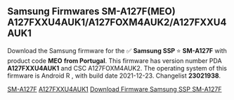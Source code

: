 <h2>Samsung Firmwares SM-A127F(MEO) A127FXXU4AUK1/A127FOXM4AUK2/A127FXXU4AUK1</h2>
Download the Samsung firmware for the ✅ <strong>Samsung SSP </strong> ⭐ <strong>SM-A127F</strong> with product code <strong>MEO</strong> <strong> from Portugal</strong>. This firmware has version number PDA <strong>A127FXXU4AUK1</strong> and CSC A127FOXM4AUK2. The operating system of this firmware is Android R , with build date 2021-12-23. Changelist <strong>23021938</strong>.

[SM-A127F](https://samfirm.shop/samsung/model/SM-A127F)
[A127FXXU4AUK1](https://samfirm.shop/samsung/pda/A127FXXU4AUK1)
[Download Firmware Samsung SSP SM-A127F](https://samfirm.shop/samsung/firmware/485122)
